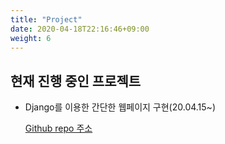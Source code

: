```yaml
---
title: "Project"
date: 2020-04-18T22:16:46+09:00
weight: 6
---
```


## 현재 진행 중인 프로젝트

- Django를 이용한 간단한 웹페이지 구현(20.04.15~)

  [Github repo 주소](https://github.com/DongyeopGu/django-advance-reservationn)

